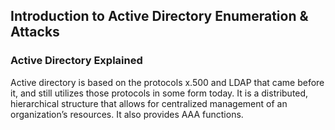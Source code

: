 ## Introduction to Active Directory Enumeration & Attacks

### Active Directory Explained

Active directory is based on the protocols x.500 and LDAP that came before it, and still utilizes those protocols in some form today. It is a distributed, hierarchical structure that allows for centralized management of an organization’s resources. It also provides AAA functions.